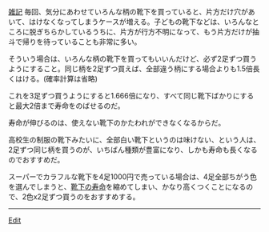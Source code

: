 ---
---
[雑記](/雑記)
毎回、気分にあわせていろんな柄の靴下を買っていると、片方だけ穴があいて、はけなくなってしまうケースが増える。子どもの靴下などは、いろんなところに脱ぎちらかしているうちに、片方が行方不明になって、もう片方だけが抽斗で帰りを待っていることも非常に多い。

そういう場合は、いろんな柄の靴下を買ってもいいんだけど、必ず2足ずつ買うようにすること。同じ柄を2足ずつ買えば、全部違う柄にする場合よりも1.5倍長くはける。(確率計算は省略)

これを3足ずつ買うようにすると1.666倍になり、すべて同じ靴下ばかりにすると最大2倍まで寿命をのばせるのだ。

寿命が伸びるのは、使えない靴下のかたわれができなくなるからだ。

高校生の制服の靴下みたいに、全部白い靴下というのは味けない、という人は、2足ずつ同じ柄を買うのが、いちばん種類が豊富になり、しかも寿命も長くなるのでおすすめだ。

スーパーでカラフルな靴下を4足1000円で売っている場合は、4足全部ちがう色を選んでしまうと、[靴下の寿命](/靴下の寿命)を縮めてしまい、かなり高くつくことになるので、2色x2足ずつ買うのをおすすめする。






----
[Edit](https://github.com/vitroid/vitroid.github.io/edit/master/MD/靴下の寿命.md)
